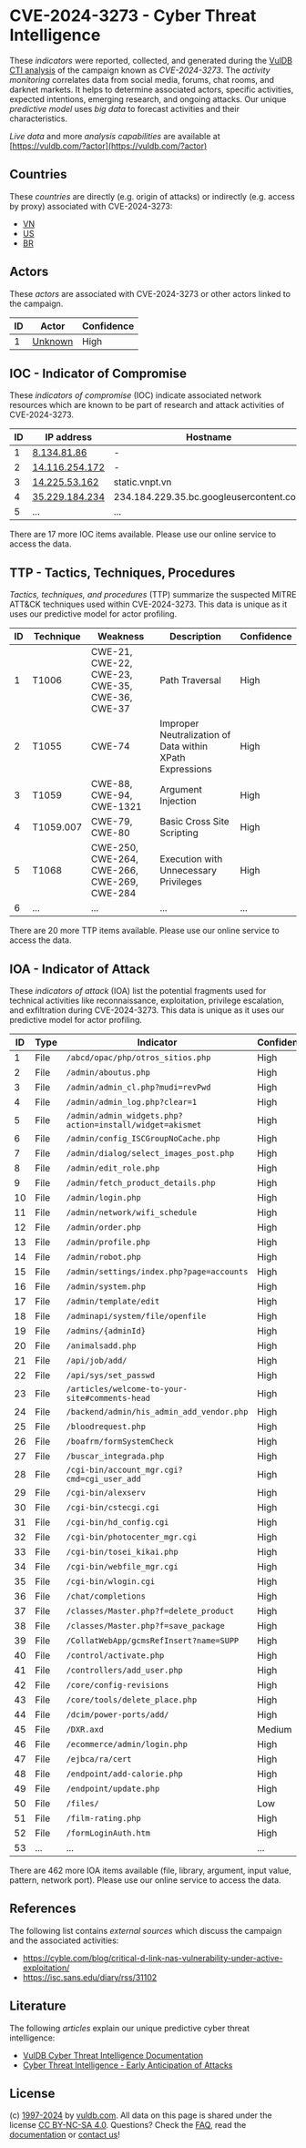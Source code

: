 # CVE-2024-3273 - Cyber Threat Intelligence

These _indicators_ were reported, collected, and generated during the [VulDB CTI analysis](https://vuldb.com/?kb.cti) of the campaign known as _CVE-2024-3273_. The _activity monitoring_ correlates data from social media, forums, chat rooms, and darknet markets. It helps to determine associated actors, specific activities, expected intentions, emerging research, and ongoing attacks. Our unique _predictive model_ uses _big data_ to forecast activities and their characteristics.

_Live data_ and more _analysis capabilities_ are available at [https://vuldb.com/?actor](https://vuldb.com/?actor)

## Countries

These _countries_ are directly (e.g. origin of attacks) or indirectly (e.g. access by proxy) associated with CVE-2024-3273:

* [VN](https://vuldb.com/?country.vn)
* [US](https://vuldb.com/?country.us)
* [BR](https://vuldb.com/?country.br)

## Actors

These _actors_ are associated with CVE-2024-3273 or other actors linked to the campaign.

ID | Actor | Confidence
-- | ----- | ----------
1 | [Unknown](https://vuldb.com/?actor.unknown) | High

## IOC - Indicator of Compromise

These _indicators of compromise_ (IOC) indicate associated network resources which are known to be part of research and attack activities of CVE-2024-3273.

ID | IP address | Hostname | Actor | Confidence
-- | ---------- | -------- | ----- | ----------
1 | [8.134.81.86](https://vuldb.com/?ip.8.134.81.86) | - | [Unknown](https://vuldb.com/?actor.unknown) | High
2 | [14.116.254.172](https://vuldb.com/?ip.14.116.254.172) | - | [Unknown](https://vuldb.com/?actor.unknown) | High
3 | [14.225.53.162](https://vuldb.com/?ip.14.225.53.162) | static.vnpt.vn | [Unknown](https://vuldb.com/?actor.unknown) | High
4 | [35.229.184.234](https://vuldb.com/?ip.35.229.184.234) | 234.184.229.35.bc.googleusercontent.com | [Unknown](https://vuldb.com/?actor.unknown) | Medium
5 | ... | ... | ... | ...

There are 17 more IOC items available. Please use our online service to access the data.

## TTP - Tactics, Techniques, Procedures

_Tactics, techniques, and procedures_ (TTP) summarize the suspected MITRE ATT&CK techniques used within CVE-2024-3273. This data is unique as it uses our predictive model for actor profiling.

ID | Technique | Weakness | Description | Confidence
-- | --------- | -------- | ----------- | ----------
1 | T1006 | CWE-21, CWE-22, CWE-23, CWE-35, CWE-36, CWE-37 | Path Traversal | High
2 | T1055 | CWE-74 | Improper Neutralization of Data within XPath Expressions | High
3 | T1059 | CWE-88, CWE-94, CWE-1321 | Argument Injection | High
4 | T1059.007 | CWE-79, CWE-80 | Basic Cross Site Scripting | High
5 | T1068 | CWE-250, CWE-264, CWE-266, CWE-269, CWE-284 | Execution with Unnecessary Privileges | High
6 | ... | ... | ... | ...

There are 20 more TTP items available. Please use our online service to access the data.

## IOA - Indicator of Attack

These _indicators of attack_ (IOA) list the potential fragments used for technical activities like reconnaissance, exploitation, privilege escalation, and exfiltration during CVE-2024-3273. This data is unique as it uses our predictive model for actor profiling.

ID | Type | Indicator | Confidence
-- | ---- | --------- | ----------
1 | File | `/abcd/opac/php/otros_sitios.php` | High
2 | File | `/admin/aboutus.php` | High
3 | File | `/admin/admin_cl.php?mudi=revPwd` | High
4 | File | `/admin/admin_log.php?clear=1` | High
5 | File | `/admin/admin_widgets.php?action=install/widget=akismet` | High
6 | File | `/admin/config_ISCGroupNoCache.php` | High
7 | File | `/admin/dialog/select_images_post.php` | High
8 | File | `/admin/edit_role.php` | High
9 | File | `/admin/fetch_product_details.php` | High
10 | File | `/admin/login.php` | High
11 | File | `/admin/network/wifi_schedule` | High
12 | File | `/admin/order.php` | High
13 | File | `/admin/profile.php` | High
14 | File | `/admin/robot.php` | High
15 | File | `/admin/settings/index.php?page=accounts` | High
16 | File | `/admin/system.php` | High
17 | File | `/admin/template/edit` | High
18 | File | `/adminapi/system/file/openfile` | High
19 | File | `/admins/{adminId}` | High
20 | File | `/animalsadd.php` | High
21 | File | `/api/job/add/` | High
22 | File | `/api/sys/set_passwd` | High
23 | File | `/articles/welcome-to-your-site#comments-head` | High
24 | File | `/backend/admin/his_admin_add_vendor.php` | High
25 | File | `/bloodrequest.php` | High
26 | File | `/boafrm/formSystemCheck` | High
27 | File | `/buscar_integrada.php` | High
28 | File | `/cgi-bin/account_mgr.cgi?cmd=cgi_user_add` | High
29 | File | `/cgi-bin/alexserv` | High
30 | File | `/cgi-bin/cstecgi.cgi` | High
31 | File | `/cgi-bin/hd_config.cgi` | High
32 | File | `/cgi-bin/photocenter_mgr.cgi` | High
33 | File | `/cgi-bin/tosei_kikai.php` | High
34 | File | `/cgi-bin/webfile_mgr.cgi` | High
35 | File | `/cgi-bin/wlogin.cgi` | High
36 | File | `/chat/completions` | High
37 | File | `/classes/Master.php?f=delete_product` | High
38 | File | `/classes/Master.php?f=save_package` | High
39 | File | `/CollatWebApp/gcmsRefInsert?name=SUPP` | High
40 | File | `/control/activate.php` | High
41 | File | `/controllers/add_user.php` | High
42 | File | `/core/config-revisions` | High
43 | File | `/core/tools/delete_place.php` | High
44 | File | `/dcim/power-ports/add/` | High
45 | File | `/DXR.axd` | Medium
46 | File | `/ecommerce/admin/login.php` | High
47 | File | `/ejbca/ra/cert` | High
48 | File | `/endpoint/add-calorie.php` | High
49 | File | `/endpoint/update.php` | High
50 | File | `/files/` | Low
51 | File | `/film-rating.php` | High
52 | File | `/formLoginAuth.htm` | High
53 | ... | ... | ...

There are 462 more IOA items available (file, library, argument, input value, pattern, network port). Please use our online service to access the data.

## References

The following list contains _external sources_ which discuss the campaign and the associated activities:

* https://cyble.com/blog/critical-d-link-nas-vulnerability-under-active-exploitation/
* https://isc.sans.edu/diary/rss/31102

## Literature

The following _articles_ explain our unique predictive cyber threat intelligence:

* [VulDB Cyber Threat Intelligence Documentation](https://vuldb.com/?kb.cti)
* [Cyber Threat Intelligence - Early Anticipation of Attacks](https://www.scip.ch/en/?labs.20201022)

## License

(c) [1997-2024](https://vuldb.com/?kb.changelog) by [vuldb.com](https://vuldb.com/?kb.about). All data on this page is shared under the license [CC BY-NC-SA 4.0](https://creativecommons.org/licenses/by-nc-sa/4.0/). Questions? Check the [FAQ](https://vuldb.com/?kb.faq), read the [documentation](https://vuldb.com/?kb) or [contact us](https://vuldb.com/?contact)!
